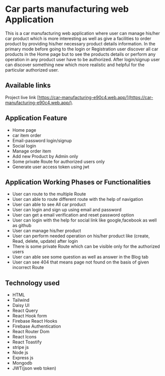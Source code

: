# Car parts manufacturing web Application

This is a car manufacturing web application where user can manage his/her car product which is more interesting as well as give a facilities to order product by providing his/her necessary product details information. In the primary mode before going to the login or Registration user discover all car products in the Home page but to see the products details or perform any operation in any product user have to be authorized. After login/signup user can discover something new which more realistic and helpful for the particular authorized user.

## Available links

Project live link [https://car-manufacturing-e90c4.web.app/](https://car-manufacturing-e90c4.web.app/).

## Application Feature

- Home page
- car item order
- Email-password login/signup
- Social login
- Manage order item
- Add new Product by Admin only
- Some private Route for authorized users only
- Generate user access token using jwt

## Application Working Phases or Functionalities

- User can route to the multiple Route
- User can able to route different route with the help of navigation
- User can able to see All car product
- User can login and sign up using email and password
- User can get a email verification and reset password option
- User can login with the help for social link like google,facebook as well as github
- User can manage his/her product
- User can perform needed operation on his/her product like (create, Read, delete, update) after login
- There is some private Route which can be visible only for the authorized users
- User can able see some question as well as answer in the Blog tab
- User can see 404 that means page not found on the basis of given incorrect Route

## Technology used

- HTML
- Tailwind
- Daisy UI
- React Query
- React Hook form
- Firebase React Hooks
- Firebase Authentication
- React Router Dom
- React Icons
- React Toastify
- stripe js
- Node js
- Express js
- Mongodb
- JWT(json web token)
